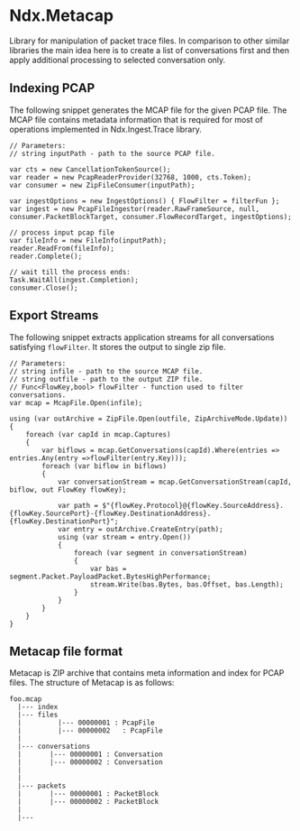 ﻿# Ndx.Metacap

Library for manipulation of packet trace files. In comparison to other similar libraries the main idea here is to 
create a list of conversations first and then apply additional processing to selected conversation only.

## Indexing PCAP
The following snippet generates the MCAP file for the given PCAP file. 
The MCAP file contains metadata information that is required for 
most of operations implemented in Ndx.Ingest.Trace library.
```CSharp
// Parameters:
// string inputPath - path to the source PCAP file.

var cts = new CancellationTokenSource();
var reader = new PcapReaderProvider(32768, 1000, cts.Token);
var consumer = new ZipFileConsumer(inputPath);

var ingestOptions = new IngestOptions() { FlowFilter = filterFun };
var ingest = new PcapFileIngestor(reader.RawFrameSource, null, consumer.PacketBlockTarget, consumer.FlowRecordTarget, ingestOptions);

// process input pcap file
var fileInfo = new FileInfo(inputPath);
reader.ReadFrom(fileInfo);
reader.Complete();

// wait till the process ends:
Task.WaitAll(ingest.Completion);
consumer.Close();
```


## Export Streams
The following snippet extracts application streams for all conversations 
satisfying ```flowFilter```. It stores the output to single zip file.
```CSharp
// Parameters:
// string infile - path to the source MCAP file.
// string outfile - path to the output ZIP file.
// Func<FlowKey,bool> flowFilter - function used to filter conversations.
var mcap = McapFile.Open(infile);

using (var outArchive = ZipFile.Open(outfile, ZipArchiveMode.Update))
{
    foreach (var capId in mcap.Captures)
    {
        var biflows = mcap.GetConversations(capId).Where(entries => entries.Any(entry =>flowFilter(entry.Key)));
        foreach (var biflow in biflows)
        {
            var conversationStream = mcap.GetConversationStream(capId, biflow, out FlowKey flowKey);

            var path = $"{flowKey.Protocol}@{flowKey.SourceAddress}.{flowKey.SourcePort}-{flowKey.DestinationAddress}.{flowKey.DestinationPort}";
            var entry = outArchive.CreateEntry(path);
            using (var stream = entry.Open())
            {
                foreach (var segment in conversationStream)
                {
                    var bas = segment.Packet.PayloadPacket.BytesHighPerformance;
                    stream.Write(bas.Bytes, bas.Offset, bas.Length);
                }
            }
        }
    }
}
```


## Metacap file format
Metacap is ZIP archive that contains meta information and index for PCAP files.
The structure of Metacap is as follows:
```
foo.mcap
  |--- index
  |--- files
  |         |--- 00000001 : PcapFile
  |         |--- 00000002	: PcapFile
  |
  |--- conversations
  |		  |--- 00000001	: Conversation
  |		  |--- 00000002	: Conversation
  |
  |
  |--- packets
  |		  |--- 00000001	: PacketBlock
  |		  |--- 00000002	: PacketBlock
  |
  |--- 
```